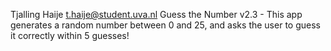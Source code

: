 Tjalling Haije <t.haije@student.uva.nl>
  Guess the Number v2.3 - This app generates a random number between 0 and 25, and asks the user
  to guess it correctly within 5 guesses! 
